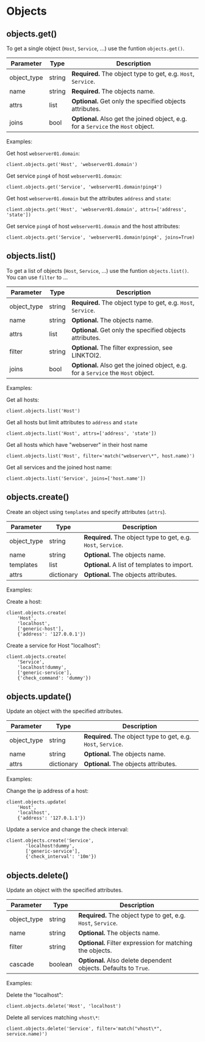 # <a id="objects"></a> Objects

## <a id="objects-get"></a> objects.get()

To get a single object (`Host`, `Service`, ...) use the funtion `objects.get()`.

  Parameter      | Type      | Description
  ---------------|-----------|------------
  object\_type   | string    | **Required.** The object type to get, e.g. `Host`, `Service`.
  name           | string    | **Required.** The objects name.
  attrs          | list      | **Optional.** Get only the specified objects attributes.
  joins          | bool      | **Optional.** Also get the joined object, e.g. for a `Service` the `Host` object.

Examples:

Get host `webserver01.domain`:

    client.objects.get('Host', 'webserver01.domain')

Get service `ping4` of host `webserver01.domain`:

    client.objects.get('Service', 'webserver01.domain!ping4')

Get host `webserver01.domain` but the attributes `address` and `state`:

    client.objects.get('Host', 'webserver01.domain', attrs=['address', 'state'])

Get service `ping4` of host `webserver01.domain` and the host attributes:

    client.objects.get('Service', 'webserver01.domain!ping4', joins=True)

## <a id="objects-list"></a> objects.list()

To get a list of objects (`Host`, `Service`, ...) use the funtion `objects.list()`. You can use `filter` to ...

  Parameter     | Type      | Description
  --------------|-----------|--------------
  object\_type  | string    | **Required.** The object type to get, e.g. `Host`, `Service`.
  name          | string    | **Optional.** The objects name.
  attrs         | list      | **Optional.** Get only the specified objects attributes.
  filter        | string    | **Optional.** The filter expression, see LINKTOI2.
  joins         | bool      | **Optional.** Also get the joined object, e.g. for a `Service` the `Host` object.

Examples:

Get all hosts:

    client.objects.list('Host')

Get all hosts but limit attributes to `address` and `state`

    client.objects.list('Host', attrs=['address', 'state'])

Get all hosts which have "webserver" in their host name

    client.objects.list('Host', filter='match("webserver\*", host.name)')

Get all services and the joined host name:

    client.objects.list('Service', joins=['host.name'])


## <a id="objects-create"></a> objects.create()

Create an object using `templates` and specify attributes (`attrs`).

  Parameter     | Type       | Description
  --------------|------------|--------------
  object\_type  | string     | **Required.** The object type to get, e.g. `Host`, `Service`.
  name          | string     | **Optional.** The objects name.
  templates     | list       | **Optional.** A list of templates to import.
  attrs         | dictionary | **Optional.** The objects attributes.

Examples:

Create a host:

    client.objects.create(
        'Host',
        'localhost',
        ['generic-host'],
        {'address': '127.0.0.1'})

Create a service for Host "localhost":

    client.objects.create(
        'Service',
        'localhost!dummy',
        ['generic-service'],
        {'check_command': 'dummy'})


## <a id="objects-update"></a> objects.update()

Update an object with the specified attributes.

  Parameter     | Type       | Description
  --------------|------------|--------------
  object\_type  | string     | **Required.** The object type to get, e.g. `Host`, `Service`.
  name          | string     | **Optional.** The objects name.
  attrs         | dictionary | **Optional.** The objects attributes.

Examples:

Change the ip address of a host:

    client.objects.update(
        'Host',
        'localhost',
        {'address': '127.0.1.1'})

Update a service and change the check interval:

    client.objects.create('Service',
           'localhost!dummy',
           ['generic-service'],
           {'check_interval': '10m'})


## <a id="objects-delete"></a> objects.delete()

Update an object with the specified attributes.

  Parameter     | Type      | Description
  --------------|-----------|--------------
  object\_type  | string    | **Required.** The object type to get, e.g. `Host`, `Service`.
  name          | string    | **Optional.** The objects name.
  filter        | string    | **Optional.** Filter expression for matching the objects.
  cascade       | boolean   | **Optional.** Also delete dependent objects. Defaults to `True`.

Examples:

Delete the "localhost":

    client.objects.delete('Host', 'localhost')

Delete all services matching `vhost\*`:

    client.objects.delete('Service', filter='match("vhost\*", service.name)')
